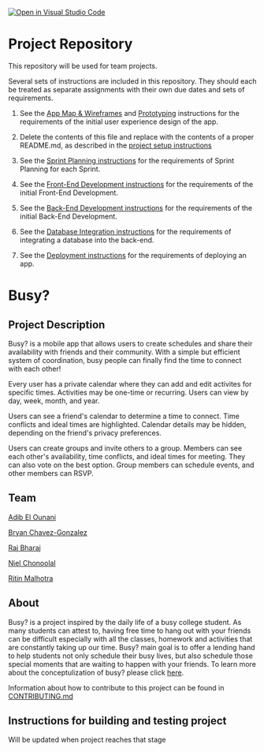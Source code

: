 [![Open in Visual Studio Code](https://classroom.github.com/assets/open-in-vscode-c66648af7eb3fe8bc4f294546bfd86ef473780cde1dea487d3c4ff354943c9ae.svg)](https://classroom.github.com/online_ide?assignment_repo_id=8737523&assignment_repo_type=AssignmentRepo)
# Project Repository

This repository will be used for team projects.

Several sets of instructions are included in this repository. They should each be treated as separate assignments with their own due dates and sets of requirements.

1. See the [App Map & Wireframes](instructions-0a-app-map-wireframes.md) and [Prototyping](./instructions-0b-prototyping.md) instructions for the requirements of the initial user experience design of the app.

1. Delete the contents of this file and replace with the contents of a proper README.md, as described in the [project setup instructions](./instructions-0c-project-setup.md)

1. See the [Sprint Planning instructions](instructions-0d-sprint-planning.md) for the requirements of Sprint Planning for each Sprint.

1. See the [Front-End Development instructions](./instructions-1-front-end.md) for the requirements of the initial Front-End Development.

1. See the [Back-End Development instructions](./instructions-2-back-end.md) for the requirements of the initial Back-End Development.

1. See the [Database Integration instructions](./instructions-3-database.md) for the requirements of integrating a database into the back-end.

1. See the [Deployment instructions](./instructions-4-deployment.md) for the requirements of deploying an app.

# Busy?

## Project Description

Busy? is a mobile app that allows users to create schedules and share their availability with friends and their community. With a simple but efficient system of coordination, busy people can finally find the time to connect with each other!

Every user has a private calendar where they can add and edit activites for specific times. Activities may be one-time or recurring. Users can view by day, week, month, and year.

Users can see a friend's calendar to determine a time to connect. Time conflicts and ideal times are highlighted. Calendar details may be hidden, depending on the friend's privacy preferences.

Users can create groups and invite others to a group. Members can see each other's availability, time conflicts, and ideal times for meeting. They can also vote on the best option. Group members can schedule events, and other members can RSVP.

## Team

[Adib El Ounani](https://github.com/wananiadib)

[Bryan Chavez-Gonzalez](https://github.com/bcg325)

[Raj Bharaj](https://github.com/rajanbharaj)

[Niel Chonoolal](https://github.com/nielnyu)

[Ritin Malhotra](https://github.com/ritindev)

## About

Busy? is a project inspired by the daily life of a busy college student. As many students can attest to, having free time to hang out with your friends can be difficult especially with all the classes, homework and activities that are constantly taking up our time. Busy? main goal is to offer a lending hand to help students not only schedule their busy lives, but also schedule those special moments that are waiting to happen with your friends. To learn more about the conceptulization of busy? please click [here](https://github.com/agiledev-students-fall2022/project-proposal-codingbuds/blob/main/README.md). 

Information about how to contribute to this project can be found in [CONTRIBUTING.md](./CONTRIBUTING.md)

## Instructions for building and testing project

Will be updated when project reaches that stage


